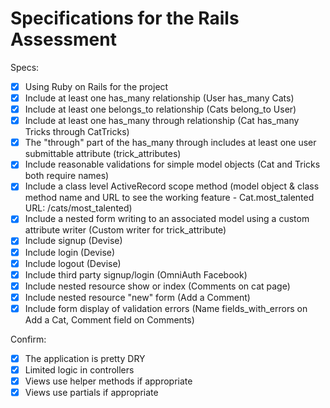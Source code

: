 # Specifications for the Rails Assessment

Specs:
- [x] Using Ruby on Rails for the project
- [x] Include at least one has_many relationship (User has_many Cats)
- [x] Include at least one belongs_to relationship (Cats belong_to User)
- [x] Include at least one has_many through relationship (Cat has_many Tricks through CatTricks)
- [x] The "through" part of the has_many through includes at least one user submittable attribute (trick_attributes)
- [x] Include reasonable validations for simple model objects (Cat and Tricks both require names)
- [x] Include a class level ActiveRecord scope method (model object & class method name and URL to see the working feature - Cat.most_talented URL: /cats/most_talented)
- [x] Include a nested form writing to an associated model using a custom attribute writer (Custom writer for trick_attribute)
- [x] Include signup (Devise)
- [x] Include login (Devise)
- [x] Include logout (Devise)
- [x] Include third party signup/login (OmniAuth Facebook)
- [x] Include nested resource show or index (Comments on cat page)
- [x] Include nested resource "new" form (Add a Comment)
- [x] Include form display of validation errors (Name fields_with_errors on Add a Cat, Comment field on Comments)

Confirm:
- [x] The application is pretty DRY
- [x] Limited logic in controllers
- [x] Views use helper methods if appropriate
- [x] Views use partials if appropriate
